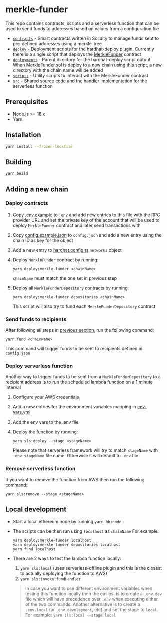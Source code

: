 # merkle-funder

This repo contains contracts, scripts and a serverless function that can be used to send funds to addresses based on values from a configuration file

- [`contracts`](./contracts/) - Smart contracts written in Solidity to manage funds sent to pre-defined addresses using a merkle-tree
- [`deploy`](./deploy/) - Deployment scripts for the hardhat-deploy plugin. Currently there is a single script that deploys the [MerkleFunder](./contracts/MerkleFunder.sol) contract
- [`deployments`](./deployments/) - Parent directory for the hardhat-deploy script output. When MerkleFunder.sol is deploy to a new chain using this script, a new directory with the chain name will be added
- [`scripts`](./scripts/) - Utility scripts to interact with the MerkleFunder contract
- [`src`](./src/) - Shared source code and the handler implementation for the serverless function

## Prerequisites

- Node.js >= 18.x
- Yarn

## Installation

```sh
yarn install --frozen-lockfile
```

## Building

```sh
yarn build
```

## Adding a new chain

### Deploy contracts

1. Copy [.env.example](./env.example) to `.env` and add new entries to this file with the RPC provider URL and set the private key of the account that will be used to deploy `MerkleFunder` contract and later send transactions with
1. Copy [config.example.json](./config/config.example.json) to `config.json` and add a new entry using the chain ID as key for the object
   <!-- TODO: add more details about each field in the config -->
1. Add a new entry to [hardhat.config.ts](./hardhat.config.ts) `networks` object
1. Deploy `MerkleFunder` contract by running:

   ```shell
   yarn deploy:merkle-funder <chainName>
   ```

   `chainName` must match the one set in previous step

1. Deploy all `MerkleFunderDepository` contracts by running:

   ```shell
   yarn deploy:merkle-funder-depositories <chainName>
   ```

   This script will also try to fund each `MerkleFunderDepository` contract

### Send funds to recipients

After following all steps in [previous section](#deploy-contracts), run the following command:

```shell
yarn fund <chainName>
```

This command will trigger funds to be sent to recipients defined in `config.json`

### Deploy serverless function

Another way to trigger funds to be sent from a `MerkleFunderDepository` to a recipient address is to run the scheduled lambda function on a 1 minute interval

1. Configure your AWS credentials
1. Add a new entries for the environment variables mapping in [env-vars.yml](./env-vars.yml)
1. Add the env vars to the .env file
1. Deploy the function by running:

   ```shell
   yarn sls:deploy --stage <stageName>
   ```

   Please note that serverless framework will try to match `stageName` with `.env.stageName` file name. Otherwise it will default to `.env` file

### Remove serverless function

If you want to remove the function from AWS then run the following command:

```shell
yarn sls:remove --stage <stageName>
```

## Local development

- Start a local ethereum node by running `yarn hh:node`
- The scripts can be then run using `localhost` as `chainName`
  For example:

  ```shell
  yarn deploy:merkle-funder localhost
  yarn deploy:merkle-funder-depositories localhost
  yarn fund localhost
  ```

- There are 2 ways to test the lambda function locally:

  1. `yarn sls:local` (uses serverless-offline plugin and this is the closest to actually deploying the function to AWS)
  1. `yarn sls:invoke:fundHandler`

  > In case you want to use different environment variables when testing this function locally then the easiest is to create a `.env.dev` file which will have precedence over `.env` when executing either of the two commands. Another alternative is to create a `.env.local` (or `.env.development`, etc) and set the stage to `local`. For example: `yarn sls:local --stage local`
